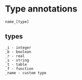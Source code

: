 # Type annotations

```nerva
name_[type]
```

## types

```nerva
_i - integer
_b - boolean
_r - real
_s - string
_t - table
_f - function
_name - custom type
```
